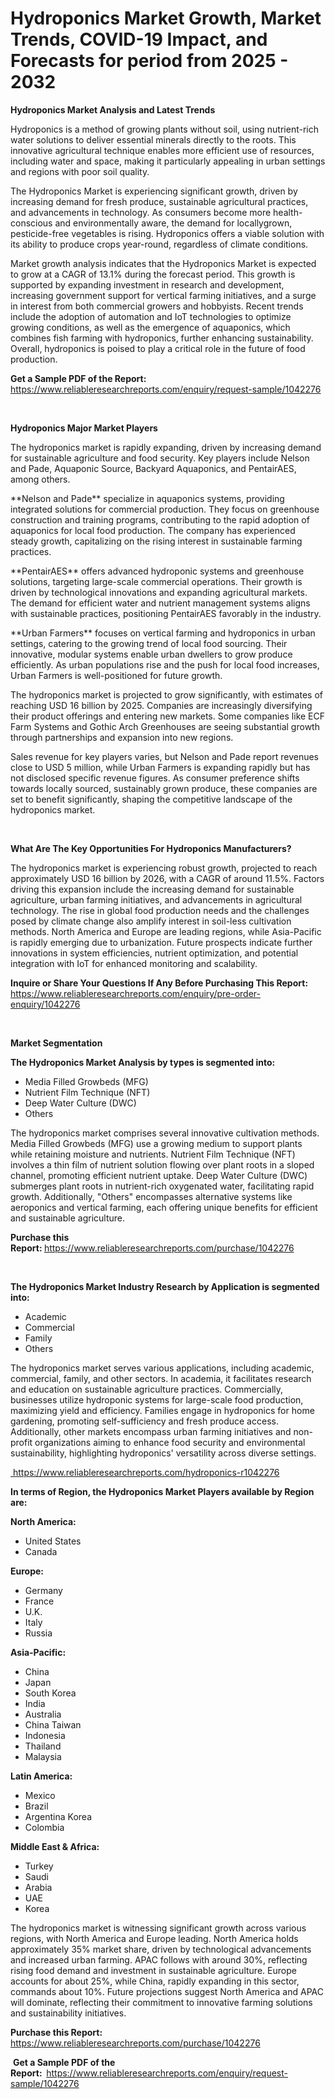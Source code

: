 <p><h1>Hydroponics Market Growth, Market Trends, COVID-19 Impact, and Forecasts for period from 2025 - 2032</h1></p><p><strong>Hydroponics Market Analysis and Latest Trends</strong></p>
<p><p>Hydroponics is a method of growing plants without soil, using nutrient-rich water solutions to deliver essential minerals directly to the roots. This innovative agricultural technique enables more efficient use of resources, including water and space, making it particularly appealing in urban settings and regions with poor soil quality. </p><p>The Hydroponics Market is experiencing significant growth, driven by increasing demand for fresh produce, sustainable agricultural practices, and advancements in technology. As consumers become more health-conscious and environmentally aware, the demand for locallygrown, pesticide-free vegetables is rising. Hydroponics offers a viable solution with its ability to produce crops year-round, regardless of climate conditions.</p><p>Market growth analysis indicates that the Hydroponics Market is expected to grow at a CAGR of 13.1% during the forecast period. This growth is supported by expanding investment in research and development, increasing government support for vertical farming initiatives, and a surge in interest from both commercial growers and hobbyists. Recent trends include the adoption of automation and IoT technologies to optimize growing conditions, as well as the emergence of aquaponics, which combines fish farming with hydroponics, further enhancing sustainability. Overall, hydroponics is poised to play a critical role in the future of food production.</p></p>
<p><strong>Get a Sample PDF of the Report:&nbsp;</strong> <a href="https://www.reliableresearchreports.com/enquiry/request-sample/1042276?utm_campaign=2752&utm_medium=2&utm_source=Github&utm_content=ia&utm_term=17042025&utm_id=hydroponics">https://www.reliableresearchreports.com/enquiry/request-sample/1042276</a></p>
<p>&nbsp;</p>
<p><strong>Hydroponics Major Market Players</strong></p>
<p><p>The hydroponics market is rapidly expanding, driven by increasing demand for sustainable agriculture and food security. Key players include Nelson and Pade, Aquaponic Source, Backyard Aquaponics, and PentairAES, among others.</p><p>**Nelson and Pade** specialize in aquaponics systems, providing integrated solutions for commercial production. They focus on greenhouse construction and training programs, contributing to the rapid adoption of aquaponics for local food production. The company has experienced steady growth, capitalizing on the rising interest in sustainable farming practices. </p><p>**PentairAES** offers advanced hydroponic systems and greenhouse solutions, targeting large-scale commercial operations. Their growth is driven by technological innovations and expanding agricultural markets. The demand for efficient water and nutrient management systems aligns with sustainable practices, positioning PentairAES favorably in the industry. </p><p>**Urban Farmers** focuses on vertical farming and hydroponics in urban settings, catering to the growing trend of local food sourcing. Their innovative, modular systems enable urban dwellers to grow produce efficiently. As urban populations rise and the push for local food increases, Urban Farmers is well-positioned for future growth.</p><p>The hydroponics market is projected to grow significantly, with estimates of reaching USD 16 billion by 2025. Companies are increasingly diversifying their product offerings and entering new markets. Some companies like ECF Farm Systems and Gothic Arch Greenhouses are seeing substantial growth through partnerships and expansion into new regions. </p><p>Sales revenue for key players varies, but Nelson and Pade report revenues close to USD 5 million, while Urban Farmers is expanding rapidly but has not disclosed specific revenue figures. As consumer preference shifts towards locally sourced, sustainably grown produce, these companies are set to benefit significantly, shaping the competitive landscape of the hydroponics market.</p></p>
<p>&nbsp;</p>
<p><strong>What Are The Key Opportunities For Hydroponics Manufacturers?</strong></p>
<p><p>The hydroponics market is experiencing robust growth, projected to reach approximately USD 16 billion by 2026, with a CAGR of around 11.5%. Factors driving this expansion include the increasing demand for sustainable agriculture, urban farming initiatives, and advancements in agricultural technology. The rise in global food production needs and the challenges posed by climate change also amplify interest in soil-less cultivation methods. North America and Europe are leading regions, while Asia-Pacific is rapidly emerging due to urbanization. Future prospects indicate further innovations in system efficiencies, nutrient optimization, and potential integration with IoT for enhanced monitoring and scalability.</p></p>
<p><strong>Inquire or Share Your Questions If Any Before Purchasing This Report:</strong> <a href="https://www.reliableresearchreports.com/enquiry/pre-order-enquiry/1042276?utm_campaign=2752&utm_medium=2&utm_source=Github&utm_content=ia&utm_term=17042025&utm_id=hydroponics">https://www.reliableresearchreports.com/enquiry/pre-order-enquiry/1042276</a></p>
<p>&nbsp;</p>
<p><strong>Market Segmentation</strong></p>
<p><strong>The Hydroponics Market Analysis by types is segmented into:</strong></p>
<p><ul><li>Media Filled Growbeds (MFG)</li><li>Nutrient Film Technique (NFT)</li><li>Deep Water Culture (DWC)</li><li>Others</li></ul></p>
<p><p>The hydroponics market comprises several innovative cultivation methods. Media Filled Growbeds (MFG) use a growing medium to support plants while retaining moisture and nutrients. Nutrient Film Technique (NFT) involves a thin film of nutrient solution flowing over plant roots in a sloped channel, promoting efficient nutrient uptake. Deep Water Culture (DWC) submerges plant roots in nutrient-rich oxygenated water, facilitating rapid growth. Additionally, "Others" encompasses alternative systems like aeroponics and vertical farming, each offering unique benefits for efficient and sustainable agriculture.</p></p>
<p><strong>Purchase this Report:&nbsp;</strong><a href="https://www.reliableresearchreports.com/purchase/1042276?utm_campaign=2752&utm_medium=2&utm_source=Github&utm_content=ia&utm_term=17042025&utm_id=hydroponics">https://www.reliableresearchreports.com/purchase/1042276</a></p>
<p>&nbsp;</p>
<p><strong>The Hydroponics Market Industry Research by Application is segmented into:</strong></p>
<p><ul><li>Academic</li><li>Commercial</li><li>Family</li><li>Others</li></ul></p>
<p><p>The hydroponics market serves various applications, including academic, commercial, family, and other sectors. In academia, it facilitates research and education on sustainable agriculture practices. Commercially, businesses utilize hydroponic systems for large-scale food production, maximizing yield and efficiency. Families engage in hydroponics for home gardening, promoting self-sufficiency and fresh produce access. Additionally, other markets encompass urban farming initiatives and non-profit organizations aiming to enhance food security and environmental sustainability, highlighting hydroponics' versatility across diverse settings.</p></p>
<p><a href="https://www.reliableresearchreports.com/hydroponics-r1042276?utm_campaign=2752&utm_medium=2&utm_source=Github&utm_content=ia&utm_term=17042025&utm_id=hydroponics">&nbsp;https://www.reliableresearchreports.com/hydroponics-r1042276</a></p>
<p><strong>In terms of Region, the Hydroponics Market Players available by Region are:</strong></p>
<p>
    <p> <strong> North America: </strong>
        <ul>
            <li>United States</li>
            <li>Canada</li>
        </ul>
        </p> 
    <p> <strong> Europe: </strong>
        <ul>
            <li>Germany</li>
            <li>France</li>
            <li>U.K.</li>
            <li>Italy</li>
            <li>Russia</li>
        </ul>
        </p> 
    <p> <strong> Asia-Pacific: </strong>
        <ul>
            <li>China</li>
            <li>Japan</li>
            <li>South Korea</li>
            <li>India</li>
            <li>Australia</li>
            <li>China Taiwan</li>
            <li>Indonesia</li>
            <li>Thailand</li>
            <li>Malaysia</li>
        </ul>
        </p> 
    <p> <strong> Latin America: </strong>
        <ul>
            <li>Mexico</li>
            <li>Brazil</li>
            <li>Argentina Korea</li>
            <li>Colombia</li>
        </ul>
        </p> 
    <p> <strong> Middle East & Africa: </strong>
        <ul>
            <li>Turkey</li>
            <li>Saudi</li>
            <li>Arabia</li>
            <li>UAE</li>
            <li>Korea</li>
        </ul>
    </p>
    </p>
<p><p>The hydroponics market is witnessing significant growth across various regions, with North America and Europe leading. North America holds approximately 35% market share, driven by technological advancements and increased urban farming. APAC follows with around 30%, reflecting rising food demand and investment in sustainable agriculture. Europe accounts for about 25%, while China, rapidly expanding in this sector, commands about 10%. Future projections suggest North America and APAC will dominate, reflecting their commitment to innovative farming solutions and sustainability initiatives.</p></p>
<p><strong>Purchase this Report: </strong><a href="https://www.reliableresearchreports.com/purchase/1042276?utm_campaign=2752&utm_medium=2&utm_source=Github&utm_content=ia&utm_term=17042025&utm_id=hydroponics">https://www.reliableresearchreports.com/purchase/1042276</a></p>
<p>&nbsp;<strong>Get a Sample PDF of the Report:&nbsp;&nbsp;</strong><a href="https://www.reliableresearchreports.com/enquiry/request-sample/1042276?utm_campaign=2752&utm_medium=2&utm_source=Github&utm_content=ia&utm_term=17042025&utm_id=hydroponics">https://www.reliableresearchreports.com/enquiry/request-sample/1042276</a></p>
<p><strong></strong></p>
<p><p></p><p></p><p></p></p>
